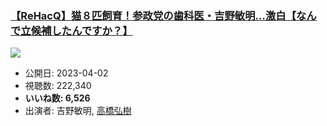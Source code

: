 ### [【ReHacQ】猫８匹飼育！参政党の歯科医・吉野敏明…激白【なんで立候補したんですか？】](https://www.youtube.com/watch?v=EsQV2KSYVZc)
[![](https://img.youtube.com/vi/EsQV2KSYVZc/sddefault.jpg)](https://www.youtube.com/watch?v=EsQV2KSYVZc)
-   公開日: 2023-04-02
-   視聴数: 222,340
-   **いいね数: 6,526**
-   出演者: 吉野敏明, [高橋弘樹](/rehacq_fan/people/高橋弘樹 "wikilink")
